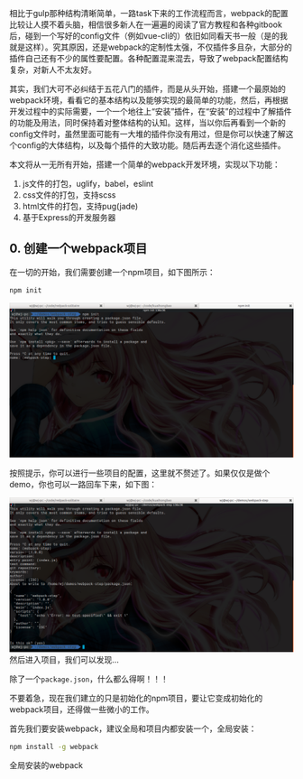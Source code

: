 <!--!
{
  "title": "从零开始搭建webpack开发环境",
  "date": "2016-11-22",
  "class": "post",
  "tags": ["前端", "webpack"],
  "img": {
    "url": "http://ob54s56n6.bkt.clouddn.com/markdown2.png",
    "position": ["50%"]
  }
}
-->
相比于gulp那种结构清晰简单，一路task下来的工作流程而言，webpack的配置比较让人摸不着头脑，相信很多新人在一遍遍的阅读了官方教程和各种gitbook后，碰到一个写好的config文件（例如vue-cli的）依旧如同看天书一般（是的我就是这样）。究其原因，还是webpack的定制性太强，不仅插件多且杂，大部分的插件自己还有不少的属性要配置。各种配置混来混去，导致了webpack配置结构复杂，对新人不太友好。

其实，我们大可不必纠结于五花八门的插件，而是从头开始，搭建一个最原始的webpack环境，看看它的基本结构以及能够实现的最简单的功能，然后，再根据开发过程中的实际需要，一个一个地往上“安装”插件，在“安装”的过程中了解插件的功能及用法，同时保持着对整体结构的认知。这样，当以你后再看到一个新的config文件时，虽然里面可能有一大堆的插件你没有用过，但是你可以快速了解这个config的大体结构，以及每个插件的大致功能。随后再去逐个消化这些插件。

本文将从一无所有开始，搭建一个简单的webpack开发环境，实现以下功能：

1. js文件的打包，uglify，babel，eslint
2. css文件的打包，支持scss
3. html文件的打包，支持pug(jade)
4. 基于Express的开发服务器

## 0. 创建一个webpack项目

在一切的开始，我们需要创建一个npm项目，如下图所示：

```bash
npm init
```

![图1](../../assets/webpack-cli/p001.png)

按照提示，你可以进行一些项目的配置，这里就不赘述了。如果仅仅是做个demo，你也可以一路回车下来，如下图：

![图2](../../assets/webpack-cli/p002.png)
然后进入项目，我们可以发现…

除了一个```package.json```，什么都么得啊！！！

不要着急，现在我们建立的只是初始化的npm项目，要让它变成初始化的webpack项目，还得做一些微小的工作。

首先我们要安装webpack，建议全局和项目内都安装一个，全局安装：

```bash
npm install -g webpack
```

全局安装的webpack
